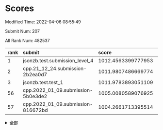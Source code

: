 # Scores

Modified Time: 2022-04-06 08:55:49

Submit Num: 207

All Rank Num: 482537

| rank |               submit               |       score        |       sigma        | pk_num |
| :--- | :--------------------------------- | :----------------- | :----------------- | :----- |
| 1    | jsonzb.test.submission_level_4     | 1012.4563399777953 | 0.7906838558456838 | 9324   |
| 2    | cpp.21_12_24.submission-2b2ea0d7   | 1011.9807486669774 | 0.7776141922018489 | 9327   |
| 3    | jsonzb.test.test_1                 | 1011.9783893051109 | 0.7921831308596735 | 9322   |
| 56   | cpp.2022_01_09.submission-5b0e3de2 | 1005.0080589076925 | 0.7116558386147315 | 9325   |
| 57   | cpp.2022_01_09.submission-816672bd | 1004.2661713395514 | 0.7128829723757145 | 9321   |


<details>
<summary>全部</summary>

| rank |                 submit                 |       score        |       sigma        | pk_num |
| :--- | :------------------------------------- | :----------------- | :----------------- | :----- |
| 1    | jsonzb.test.submission_level_4         | 1012.4563399777953 | 0.7906838558456838 | 9324   |
| 2    | cpp.21_12_24.submission-2b2ea0d7       | 1011.9807486669774 | 0.7776141922018489 | 9327   |
| 3    | jsonzb.test.test_1                     | 1011.9783893051109 | 0.7921831308596735 | 9322   |
| 4    | gobigger.level_3.submission_level_3_22 | 1011.9229225023183 | 0.7753313386987616 | 9324   |
| 5    | gobigger.level_3.submission_level_3_41 | 1011.7844005229502 | 0.8176913415948213 | 9323   |
| 6    | gobigger.level_3.submission_level_3_44 | 1011.5399778467223 | 0.778321359907355  | 9327   |
| 7    | gobigger.level_3.submission_level_3_45 | 1011.4834289360739 | 0.7846942447831544 | 9323   |
| 8    | gobigger.level_3.submission_level_3_35 | 1011.3558045787092 | 0.7793106430432751 | 9322   |
| 9    | gobigger.level_3.submission_level_3_14 | 1011.3541277279779 | 0.7888954012363218 | 9323   |
| 10   | gobigger.level_3.submission_level_3_17 | 1011.3317090715357 | 0.7653862634608366 | 9324   |
| 11   | gobigger.level_3.submission_level_3_39 | 1011.3270962847054 | 0.7607039755095999 | 9328   |
| 12   | gobigger.level_3.submission_level_3_24 | 1011.2397670531897 | 0.7555254964710236 | 9326   |
| 13   | gobigger.level_3.submission_level_3_36 | 1011.1894561459786 | 0.7843959059128772 | 9327   |
| 14   | gobigger.level_3.submission_level_3_43 | 1010.988227302317  | 0.765142474765824  | 9323   |
| 15   | gobigger.level_3.submission_level_3_20 | 1010.9744660808765 | 0.786391180716686  | 9330   |
| 16   | gobigger.level_3.submission_level_3_31 | 1010.9583006055157 | 0.7569862677695915 | 9328   |
| 17   | gobigger.level_3.submission_level_3_1  | 1010.9399482770781 | 0.7569063785058798 | 9322   |
| 18   | gobigger.level_3.submission_level_3_16 | 1010.8676488347528 | 0.7583309348489765 | 9324   |
| 19   | gobigger.level_3.submission_level_3_18 | 1010.8479630774093 | 0.7814382191764562 | 9327   |
| 20   | gobigger.level_3.submission_level_3_42 | 1010.8164298405584 | 0.774919448816997  | 9325   |
| 21   | gobigger.level_3.submission_level_3_21 | 1010.7801952302883 | 0.7696691995047359 | 9329   |
| 22   | gobigger.level_3.submission_level_3_47 | 1010.767234316784  | 0.762682224804462  | 9320   |
| 23   | gobigger.level_3.submission_level_3_48 | 1010.6115893575054 | 0.7539112796221497 | 9328   |
| 24   | gobigger.level_3.submission_level_3_4  | 1010.5724501485506 | 0.7734392317383688 | 9324   |
| 25   | gobigger.level_3.submission_level_3_5  | 1010.5606954452911 | 0.7445920990512022 | 9332   |
| 26   | gobigger.level_3.submission_level_3_37 | 1010.4765690974708 | 0.7805612146704601 | 9326   |
| 27   | gobigger.level_3.submission_level_3_8  | 1010.0207817861716 | 0.7577172873675617 | 9324   |
| 28   | gobigger.level_3.submission_level_3_29 | 1010.0207530595029 | 0.7491958138979671 | 9326   |
| 29   | gobigger.level_3.submission_level_3_38 | 1010.0075816747093 | 0.7718391445522913 | 9322   |
| 30   | gobigger.level_3.submission_level_3_49 | 1009.9673130610389 | 0.7793017084331356 | 9323   |
| 31   | gobigger.level_3.submission_level_3_2  | 1009.9583508883533 | 0.7868708484032054 | 9322   |
| 32   | gobigger.level_3.submission_level_3_34 | 1009.9090410926112 | 0.7852011158404641 | 9325   |
| 33   | gobigger.level_3.submission_level_3_11 | 1009.8151127801208 | 0.7329312104541108 | 9323   |
| 34   | gobigger.level_3.submission_level_3_19 | 1009.801267457547  | 0.7455420602444461 | 9324   |
| 35   | gobigger.level_3.submission_level_3_7  | 1009.778070460181  | 0.7469244802601984 | 9332   |
| 36   | gobigger.level_3.submission_level_3_28 | 1009.7762363143956 | 0.743808551657285  | 9328   |
| 37   | gobigger.level_3.submission_level_3_27 | 1009.7050310580978 | 0.7502067642003059 | 9323   |
| 38   | gobigger.level_3.submission_level_3_3  | 1009.6076206828261 | 0.7581490782926887 | 9325   |
| 39   | gobigger.level_3.submission_level_3_23 | 1009.5907963235838 | 0.7338620502502801 | 9329   |
| 40   | gobigger.level_3.submission_level_3_0  | 1009.5251585067163 | 0.7564600116535506 | 9323   |
| 41   | gobigger.level_3.submission_level_3_46 | 1009.497132632983  | 0.7442130277286874 | 9326   |
| 42   | gobigger.level_3.submission_level_3_12 | 1009.4936317202903 | 0.7420522355621582 | 9325   |
| 43   | gobigger.level_3.submission_level_3_10 | 1009.3955747265273 | 0.7460709802382156 | 9321   |
| 44   | gobigger.level_3.submission_level_3_15 | 1009.2890702895941 | 0.7335720541205227 | 9322   |
| 45   | gobigger.level_3.submission_level_3_13 | 1009.2266489901282 | 0.7414649907161432 | 9322   |
| 46   | gobigger.level_3.submission_level_3_25 | 1009.2058953241874 | 0.7310028842468984 | 9321   |
| 47   | gobigger.level_3.submission_level_3_30 | 1008.8335236489916 | 0.7603274176890512 | 9325   |
| 48   | gobigger.level_3.submission_level_3_9  | 1008.7729601942874 | 0.7373138128536604 | 9327   |
| 49   | gobigger.level_3.submission_level_3_40 | 1008.7386593564943 | 0.745470034338962  | 9326   |
| 50   | gobigger.level_3.submission_level_3_26 | 1008.5546361821754 | 0.7526405030134825 | 9325   |
| 51   | gobigger.level_3.submission_level_3_32 | 1008.5199061413072 | 0.7647206976664108 | 9328   |
| 52   | gobigger.level_3.submission_level_3_33 | 1008.2996020583258 | 0.740974394624064  | 9323   |
| 53   | gobigger.level_3.submission_level_3_6  | 1007.6298575624959 | 0.7694275925527797 | 9329   |
| 54   | gobigger.level_1.submission_level_1_35 | 1005.6761403482319 | 0.7267680318828741 | 9321   |
| 55   | gobigger.level_1.submission_level_1_26 | 1005.1516131125967 | 0.7234933275392763 | 9321   |
| 56   | cpp.2022_01_09.submission-5b0e3de2     | 1005.0080589076925 | 0.7116558386147315 | 9325   |
| 57   | cpp.2022_01_09.submission-816672bd     | 1004.2661713395514 | 0.7128829723757145 | 9321   |
| 58   | gobigger.level_1.submission_level_1_30 | 1004.2034776833536 | 0.7116360195390774 | 9327   |
| 59   | gobigger.level_1.submission_level_1_13 | 1003.9578640720498 | 0.7211032275808636 | 9324   |
| 60   | gobigger.level_1.submission_level_1_34 | 1003.919874115841  | 0.7207986687797538 | 9325   |
| 61   | gobigger.level_1.submission_level_1_36 | 1003.9043616795532 | 0.7140058832946393 | 9322   |
| 62   | gobigger.level_1.submission_level_1_2  | 1003.8233383452646 | 0.7112113585127985 | 9321   |
| 63   | gobigger.level_1.submission_level_1_19 | 1003.7707242460327 | 0.7235557649895689 | 9328   |
| 64   | gobigger.level_1.submission_level_1_49 | 1003.7489658000932 | 0.7251833054826475 | 9323   |
| 65   | gobigger.level_1.submission_level_1_39 | 1003.6092281840062 | 0.7194880827404616 | 9325   |
| 66   | gobigger.level_1.submission_level_1_1  | 1003.5883147176692 | 0.7232793500251027 | 9329   |
| 67   | gobigger.level_1.submission_level_1_11 | 1003.5714192784036 | 0.7236994057303194 | 9322   |
| 68   | gobigger.level_1.submission_level_1_24 | 1003.4962852073256 | 0.7129886792562672 | 9324   |
| 69   | gobigger.level_1.submission_level_1_40 | 1003.4798907372939 | 0.7125512667163788 | 9327   |
| 70   | gobigger.level_1.submission_level_1_21 | 1003.4235378051638 | 0.7127500605984274 | 9325   |
| 71   | gobigger.level_1.submission_level_1_37 | 1003.4215924812978 | 0.7105242080787125 | 9329   |
| 72   | gobigger.level_1.submission_level_1_3  | 1003.3881126089223 | 0.7123792669800912 | 9326   |
| 73   | gobigger.level_1.submission_level_1_12 | 1003.3474889899828 | 0.7113252848492103 | 9320   |
| 74   | gobigger.level_1.submission_level_1_44 | 1003.3340607017817 | 0.7093299215876389 | 9325   |
| 75   | gobigger.level_1.submission_level_1_0  | 1003.3271645181111 | 0.7099130199236078 | 9327   |
| 76   | gobigger.level_1.submission_level_1_45 | 1003.2828002270057 | 0.7056027614892912 | 9322   |
| 77   | gobigger.level_1.submission_level_1_31 | 1003.2442664082923 | 0.7137431065098304 | 9327   |
| 78   | gobigger.level_1.submission_level_1_5  | 1003.235713728469  | 0.7133763725700639 | 9329   |
| 79   | gobigger.level_1.submission_level_1_15 | 1003.2346157756463 | 0.7144264930355612 | 9327   |
| 80   | gobigger.level_1.submission_level_1_9  | 1003.2276725659518 | 0.7258057394180764 | 9325   |
| 81   | gobigger.level_1.submission_level_1_16 | 1003.2192967602841 | 0.7163367822548494 | 9323   |
| 82   | gobigger.level_1.submission_level_1_20 | 1003.1655342956411 | 0.7228047050224327 | 9324   |
| 83   | gobigger.level_1.submission_level_1_10 | 1003.1221367382174 | 0.7061183767877374 | 9323   |
| 84   | gobigger.level_1.submission_level_1_27 | 1003.1065384651582 | 0.7262726811785436 | 9320   |
| 85   | gobigger.level_1.submission_level_1_41 | 1003.0564216301257 | 0.710563376031894  | 9318   |
| 86   | gobigger.level_1.submission_level_1_25 | 1003.0312177594642 | 0.7220096896519818 | 9320   |
| 87   | gobigger.level_1.submission_level_1_47 | 1002.9474952186516 | 0.7138040127808889 | 9322   |
| 88   | gobigger.level_1.submission_level_1_38 | 1002.937754604882  | 0.7302456433736865 | 9327   |
| 89   | gobigger.level_1.submission_level_1_46 | 1002.9372326393183 | 0.7198806366370875 | 9329   |
| 90   | gobigger.level_1.submission_level_1_48 | 1002.8426551871329 | 0.7189262643942147 | 9328   |
| 91   | gobigger.level_1.submission_level_1_14 | 1002.7809853383656 | 0.708155972017357  | 9324   |
| 92   | gobigger.level_1.submission_level_1_42 | 1002.752433193452  | 0.707726278325792  | 9329   |
| 93   | gobigger.level_1.submission_level_1_29 | 1002.7321067539101 | 0.7192382363909867 | 9321   |
| 94   | gobigger.level_1.submission_level_1_18 | 1002.6892448063335 | 0.7244560839755803 | 9322   |
| 95   | gobigger.level_1.submission_level_1_17 | 1002.6781963293    | 0.7180069646823688 | 9328   |
| 96   | gobigger.level_1.submission_level_1_28 | 1002.608233027299  | 0.7146518883603407 | 9323   |
| 97   | gobigger.level_1.submission_level_1_43 | 1002.5999772748178 | 0.7167442911716203 | 9320   |
| 98   | gobigger.level_1.submission_level_1_4  | 1002.5235674486299 | 0.7079092243362051 | 9319   |
| 99   | gobigger.level_1.submission_level_1_33 | 1002.448187752354  | 0.7107678343891375 | 9325   |
| 100  | gobigger.level_1.submission_level_1_22 | 1002.40837791356   | 0.7125353884167408 | 9326   |
| 101  | gobigger.level_1.submission_level_1_7  | 1002.1218144094346 | 0.7080202036407093 | 9323   |
| 102  | gobigger.level_1.submission_level_1_8  | 1002.1017086659714 | 0.7229866788212134 | 9325   |
| 103  | gobigger.level_1.submission_level_1_23 | 1001.730966889792  | 0.717657286536134  | 9326   |
| 104  | gobigger.level_1.submission_level_1_32 | 1001.4456478449218 | 0.7087926270031039 | 9321   |
| 105  | gobigger.level_1.submission_level_1_6  | 1000.8988414875984 | 0.7128489368500723 | 9325   |
| 106  | gobigger.random.submission_random_34   | 997.2274165626027  | 0.7029185149748325 | 9331   |
| 107  | gobigger.random.submission_random_11   | 997.1565407274678  | 0.7027732256294278 | 9323   |
| 108  | gobigger.random.submission_random_39   | 997.022747075561   | 0.7071406955816995 | 9326   |
| 109  | gobigger.random.submission_random_13   | 996.9497670468788  | 0.6982312932704238 | 9324   |
| 110  | gobigger.random.submission_random_25   | 996.9360992224991  | 0.6981293290038005 | 9323   |
| 111  | gobigger.random.submission_random_8    | 996.8906774846844  | 0.6955154965242898 | 9321   |
| 112  | gobigger.random.submission_random_20   | 996.8480531747139  | 0.7106545035524141 | 9328   |
| 113  | gobigger.random.submission_random_18   | 996.7977884171595  | 0.6985931256448807 | 9323   |
| 114  | gobigger.random.submission_random_48   | 996.7849379597068  | 0.705884730176967  | 9324   |
| 115  | gobigger.random.submission_random_16   | 996.7832754633456  | 0.7109995663873132 | 9323   |
| 116  | gobigger.random.submission_random_6    | 996.6479971560155  | 0.7215645413887958 | 9324   |
| 117  | gobigger.random.submission_random_7    | 996.5251914670521  | 0.7046130184789631 | 9323   |
| 118  | gobigger.random.submission_random_32   | 996.4875250077554  | 0.7132717075063552 | 9323   |
| 119  | gobigger.random.submission_random_33   | 996.4517395719598  | 0.7151880746777138 | 9319   |
| 120  | gobigger.random.submission_random_10   | 996.4382206913294  | 0.7164038148204828 | 9331   |
| 121  | gobigger.random.submission_random_0    | 996.4067861074917  | 0.6973122401743838 | 9323   |
| 122  | gobigger.random.submission_random_46   | 996.4017941618091  | 0.7169719138285029 | 9323   |
| 123  | gobigger.random.submission_random_14   | 996.3471445794728  | 0.7305954061799836 | 9323   |
| 124  | gobigger.random.submission_random_36   | 996.2578652737657  | 0.7125984635370225 | 9318   |
| 125  | gobigger.random.submission_random_37   | 996.2528090830143  | 0.7042890789511491 | 9320   |
| 126  | gobigger.random.submission_random_49   | 996.1609094292013  | 0.7134433504176386 | 9326   |
| 127  | gobigger.random.submission_random_23   | 996.1529369113942  | 0.7039958662539497 | 9318   |
| 128  | gobigger.random.submission_random_22   | 996.1293798915058  | 0.7083058550415459 | 9326   |
| 129  | gobigger.random.submission_random_41   | 996.0413878944704  | 0.7225308341759997 | 9327   |
| 130  | gobigger.random.submission_random_31   | 996.0152138017118  | 0.6974193645097962 | 9322   |
| 131  | gobigger.random.submission_random_17   | 995.9514042670476  | 0.7211832754790083 | 9317   |
| 132  | gobigger.random.submission_random_1    | 995.9384046675319  | 0.72247037886668   | 9328   |
| 133  | gobigger.random.submission_random_19   | 995.8757398937598  | 0.7077478146875097 | 9322   |
| 134  | gobigger.random.submission_random_43   | 995.8335488506187  | 0.7105581521980975 | 9325   |
| 135  | gobigger.random.submission_random_24   | 995.8331969648613  | 0.7134754194622669 | 9326   |
| 136  | gobigger.random.submission_random_38   | 995.8312118116633  | 0.7034402333822362 | 9327   |
| 137  | gobigger.random.submission_random_5    | 995.8010985438291  | 0.7139493802153976 | 9326   |
| 138  | gobigger.random.submission_random_21   | 995.7403949501179  | 0.7052602115422014 | 9319   |
| 139  | gobigger.random.submission_random_3    | 995.696110240947   | 0.7054826439833264 | 9322   |
| 140  | gobigger.random.submission_random_12   | 995.6683901516436  | 0.7198481100580301 | 9325   |
| 141  | gobigger.random.submission_random_27   | 995.6603837144194  | 0.7185309961921453 | 9326   |
| 142  | gobigger.random.submission_random_42   | 995.6416508239253  | 0.7024232216821573 | 9320   |
| 143  | gobigger.random.submission_random_30   | 995.5999928045981  | 0.7113129146617839 | 9325   |
| 144  | gobigger.random.submission_random_9    | 995.5843783998806  | 0.7073015974032568 | 9323   |
| 145  | gobigger.random.submission_random_26   | 995.4472463519498  | 0.7234121707793227 | 9317   |
| 146  | gobigger.random.submission_random_35   | 995.3486295749266  | 0.731173765733298  | 9324   |
| 147  | gobigger.random.submission_random_15   | 995.2909186134164  | 0.7247278231340385 | 9326   |
| 148  | gobigger.random.submission_random_45   | 995.2519789257224  | 0.7262923613936335 | 9325   |
| 149  | gobigger.random.submission_random_40   | 995.2508217181154  | 0.7079815868304222 | 9328   |
| 150  | gobigger.random.submission_random_28   | 995.2065900845112  | 0.7351188020375821 | 9328   |
| 151  | gobigger.random.submission_random_44   | 995.1578883455653  | 0.7126177271841816 | 9326   |
| 152  | gobigger.random.submission_random_4    | 995.123070417801   | 0.7174334739797235 | 9326   |
| 153  | gobigger.random.submission_random_2    | 995.1137926058891  | 0.7120422902436396 | 9329   |
| 154  | gobigger.random.submission_random_47   | 994.8363402139918  | 0.7177208916026769 | 9322   |
| 155  | gobigger.level_2.submission_level_2_47 | 994.4530945622594  | 0.7350282997373526 | 9324   |
| 156  | gobigger.level_2.submission_level_2_35 | 994.3543036165265  | 0.7277643446987196 | 9329   |
| 157  | gobigger.random.submission_random_29   | 994.1811972363156  | 0.7140540608122965 | 9325   |
| 158  | gobigger.level_2.submission_level_2_16 | 993.81843146948    | 0.7363233413157623 | 9323   |
| 159  | gobigger.level_2.submission_level_2_23 | 993.5348902046461  | 0.7467611394825172 | 9318   |
| 160  | gobigger.level_2.submission_level_2_6  | 993.5037941294918  | 0.7384046017793082 | 9327   |
| 161  | gobigger.level_2.submission_level_2_31 | 993.3734635203093  | 0.7381420591752886 | 9323   |
| 162  | gobigger.level_2.submission_level_2_21 | 993.3477273255444  | 0.7302382775640408 | 9327   |
| 163  | gobigger.level_2.submission_level_2_3  | 993.2360877175969  | 0.7308747740485676 | 9328   |
| 164  | gobigger.level_2.submission_level_2_18 | 993.1839548868979  | 0.7060997337214184 | 9327   |
| 165  | gobigger.level_2.submission_level_2_5  | 993.0062699392697  | 0.751165304975375  | 9323   |
| 166  | gobigger.level_2.submission_level_2_37 | 992.9626594599731  | 0.739031217869667  | 9328   |
| 167  | gobigger.level_2.submission_level_2_38 | 992.7425551268107  | 0.732775684563264  | 9326   |
| 168  | gobigger.level_2.submission_level_2_45 | 992.6781566442324  | 0.7521357105722776 | 9319   |
| 169  | gobigger.level_2.submission_level_2_9  | 992.5934292526248  | 0.7320545606072054 | 9328   |
| 170  | gobigger.level_2.submission_level_2_32 | 992.585803620057   | 0.7417466347480054 | 9328   |
| 171  | gobigger.level_2.submission_level_2_2  | 992.5290574932347  | 0.7411127576052478 | 9328   |
| 172  | gobigger.level_2.submission_level_2_46 | 992.5102028401934  | 0.742235151340327  | 9325   |
| 173  | gobigger.level_2.submission_level_2_0  | 992.4659646952352  | 0.7429082257782947 | 9325   |
| 174  | gobigger.level_2.submission_level_2_34 | 992.3947886406578  | 0.7450015376730297 | 9324   |
| 175  | gobigger.level_2.submission_level_2_39 | 992.24170259342    | 0.739619811970648  | 9326   |
| 176  | gobigger.level_2.submission_level_2_26 | 992.2029385033136  | 0.7651150349547808 | 9326   |
| 177  | gobigger.level_2.submission_level_2_48 | 992.1803961333172  | 0.735356145372755  | 9324   |
| 178  | gobigger.level_2.submission_level_2_27 | 992.164054630321   | 0.7463801840769047 | 9322   |
| 179  | gobigger.level_2.submission_level_2_42 | 992.1390308799563  | 0.7439237255706554 | 9325   |
| 180  | gobigger.level_2.submission_level_2_14 | 992.0530826507289  | 0.7464922871430518 | 9325   |
| 181  | gobigger.level_2.submission_level_2_11 | 992.0150021247733  | 0.736305556861012  | 9326   |
| 182  | gobigger.level_2.submission_level_2_49 | 991.9609460619267  | 0.7241123150853703 | 9320   |
| 183  | gobigger.level_2.submission_level_2_24 | 991.9525970933732  | 0.7380904094078752 | 9327   |
| 184  | gobigger.level_2.submission_level_2_12 | 991.8888191683473  | 0.7412533065717234 | 9326   |
| 185  | gobigger.level_2.submission_level_2_36 | 991.8822311717641  | 0.7462831772629029 | 9323   |
| 186  | gobigger.level_2.submission_level_2_33 | 991.8393645743809  | 0.7786498103930473 | 9325   |
| 187  | gobigger.level_2.submission_level_2_13 | 991.8069473488214  | 0.756431492779984  | 9318   |
| 188  | gobigger.level_2.submission_level_2_19 | 991.7512685403007  | 0.7576835855159161 | 9321   |
| 189  | gobigger.level_2.submission_level_2_43 | 991.7383495163905  | 0.738896020174471  | 9323   |
| 190  | gobigger.level_2.submission_level_2_4  | 991.7356771403315  | 0.7377522837872789 | 9322   |
| 191  | gobigger.level_2.submission_level_2_22 | 991.688538318382   | 0.775372875457399  | 9325   |
| 192  | gobigger.level_2.submission_level_2_29 | 991.6601534256366  | 0.7529106632945195 | 9324   |
| 193  | gobigger.level_2.submission_level_2_40 | 991.6143580499065  | 0.7483530754764419 | 9321   |
| 194  | gobigger.level_2.submission_level_2_7  | 991.5695557197195  | 0.7670751882860204 | 9321   |
| 195  | gobigger.level_2.submission_level_2_30 | 991.5557561237962  | 0.7406947415520547 | 9322   |
| 196  | gobigger.level_2.submission_level_2_25 | 991.5434218026563  | 0.7484708798245582 | 9327   |
| 197  | gobigger.level_2.submission_level_2_10 | 991.5202056701215  | 0.7431187756197771 | 9321   |
| 198  | gobigger.level_2.submission_level_2_20 | 991.4438564769066  | 0.7667228343886835 | 9332   |
| 199  | gobigger.level_2.submission_level_2_1  | 991.3435492871297  | 0.7657224086243413 | 9322   |
| 200  | gobigger.level_2.submission_level_2_15 | 991.2514467752285  | 0.7809800900150723 | 9323   |
| 201  | gobigger.level_2.submission_level_2_44 | 991.1797023734148  | 0.7614197559643083 | 9321   |
| 202  | gobigger.level_2.submission_level_2_41 | 990.9957315604219  | 0.737900788575229  | 9323   |
| 203  | gobigger.level_2.submission_level_2_28 | 990.9157733497049  | 0.755415728214291  | 9326   |
| 204  | gobigger.level_2.submission_level_2_17 | 990.907159842643   | 0.7463267636966656 | 9329   |
| 205  | gobigger.level_2.submission_level_2_8  | 990.6183093796251  | 0.7568674634963577 | 9322   |
| 206  | gobigger.none.submission_none_0        | 978.4068298881996  | 1.2867246472245346 | 9326   |
| 207  | gobigger.none.submission_none_1        | 975.1026346986922  | 1.490534538792095  | 9323   |

</details>